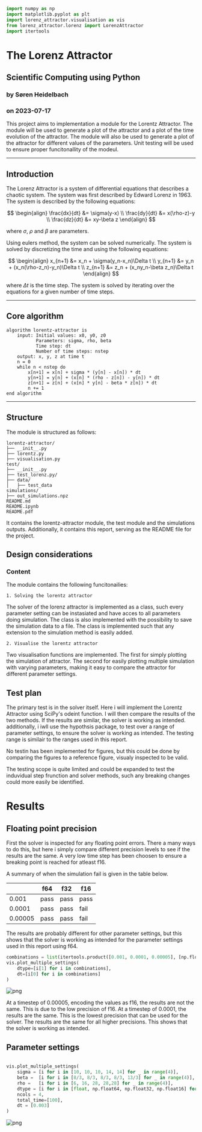 ```python
import numpy as np
import matplotlib.pyplot as plt
import lorenz_attractor.visualisation as vis
from lorenz_attractor.lorenz import LorenzAttractor
import itertools

```

# The Lorenz Attractor
## Scientific Computing using Python

### by Søren Heidelbach
### on 2023-07-17


This project aims to implementation a module for the Lorentz Attractor. The module will be used to generate a plot of the attractor and a plot of the time evolution of the attractor. The module will also be used to generate a plot of the attractor for different values of the parameters. Unit testing will be used to ensure proper funcitonallity of the modeul.

---
## Introduction

The Lorenz Attractor is a system of differential equations that describes a chaotic system. The system was first described by Edward Lorenz in 1963. The system is described by the following equations:

$$
\begin{align}
\frac{dx}{dt} &= \sigma(y-x) \\
\frac{dy}{dt} &= x(\rho-z)-y \\
\frac{dz}{dt} &= xy-\beta z
\end{align}
$$

where $\sigma$, $\rho$ and $\beta$ are parameters.


Using eulers method, the system can be solved numerically. The system is solved by discretizing the time and using the following equations:

$$
\begin{align}
x_{n+1} &= x_n + \sigma(y_n-x_n)\Delta t \\
y_{n+1} &= y_n + (x_n(\rho-z_n)-y_n)\Delta t \\
z_{n+1} &= z_n + (x_ny_n-\beta z_n)\Delta t
\end{align}
$$

where $\Delta t$ is the time step.  The system is solved by iterating over the equations for a given number of time steps.



---
## Core algorithm

```
algorithm lorentz-attractor is
    input: Initial values: x0, y0, z0
           Parameters: sigma, rho, beta
           Time step: dt
           Number of time steps: nstep
    output: x, y, z at time t
    n = 0
    while n < nstep do
        x[n+1] = x[n] + sigma * (y[n] - x[n]) * dt
        y[n+1] = y[n] + (x[n] * (rho - z[n]) - y[n]) * dt
        z[n+1] = z[n] + (x[n] * y[n] - beta * z[n]) * dt
        n += 1
end algorithm
```

---
## Structure

The module is structured as follows:

```
lorentz-attractor/
├── __init__.py
├── lorentz.py
├── visualisation.py
test/
├── __init__.py
├── test_lorenz.py/
├── data/
│   ├── test_data
simulations/
├── out_simulations.npz
README.md
README.ipynb
README.pdf
```

It contains the lorentz-attractor module, the test module and the simulations outputs. Additionally, it contains this report, serving as the README file for the project. 

## Design considerations

### Content
The module contains the following funcitonailies:

    1. Solving the lorentz attractor

The solver of the lorenz attractor is implemented as a class, such every parameter setting can be instasiated and have acces to all parameters doing simulation.
The class is also implemented with the possibility to save the simulation data to a file. The class is implemented such that any extension to the simulation method is easily added. 

    2. Visualise the lorentz attractor
  
Two visualisation functions are implemented. The first for simply plotting the simulation of attractor. The second for easily plotting multiple simulation with varying parameters, making it easy to compare the attractor for different parameter settings.



## Test plan

The primary test is in the solver itself. Here i will implement the Lorentz Attractor using SciPy's odeint function. I will then compare the results of the two methods. If the results are similar, the solver is working as intended. additionally, i iwll use the hypothsis package, to test over a range of parameter settings, to ensure the solver is working as intended. The testing range is similair to the ranges used in this report.

No testin has been implemented for figures, but this could be done by comparing the figures to a reference figure, visualy inspected to be valid.

The testing scope is quite limited and could be expanded to test the induvidual step frunction and solver methods, such any breaking changes could more easily be identified.

# Results

## Floating point precision

First the solver is inspected for any floating point errors. There a many ways to do this, but here i simply compare different precision levels to see if the results are the same. A very low time step has been choosen to ensure a breaking point is reached for atleast f16.

A summary of when the simulation fail is given in the table below. 

|     |  f64   |  f32  |   f16|
| -------- | -------- | -------- | -------- |
| 0.001 |  pass  |  pass  |  pass  |
| 0.0001 |  pass  |  pass  |  fail  |
| 0.00005 |  pass  |  pass  |  fail  |

The results are probably different for other parameter settings, but this shows that the solver is working as intended for the parameter settings used in this report using f64.


```python
combinations = list(itertools.product([0.001, 0.0001, 0.00005], [np.float64, np.float32, np.float16]))
vis.plot_multiple_settings(
    dtype=[i[1] for i in combinations],
    dt=[i[0] for i in combinations]
)
```


    
![png](README_files/README_3_0.png)
    


At a timestep of 0.00005, encoding the values as f16, the results are not the same. This is due to the low precision of f16. At a timestep of 0.0001, the results are the same. This is the lowest precision that can be used for the solver. The results are the same for all higher precisions. This shows that the solver is working as intended.

## Parameter settings


```python

vis.plot_multiple_settings(
    sigma = [i for i in [10, 10, 10, 14, 14] for _ in range(4)],
    beta =  [i for i in [8/3, 8/3, 8/3, 8/3, 13/3] for _ in range(4)],
    rho =   [i for i in [6, 16, 28, 28,28] for _ in range(4)],
    dtype = [i for i in [float, np.float64, np.float32, np.float16] for _ in range(5)], 
    ncols = 4,
    total_time=[100],
    dt = [0.003]
)
```


    
![png](README_files/README_5_0.png)
    

